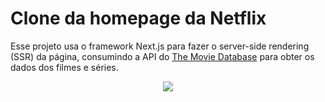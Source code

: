 # Clone da homepage da Netflix

Esse projeto usa o  framework Next.js para fazer o server-side rendering (SSR) da página, consumindo a API do [The Movie Database](https://www.themoviedb.org/) para obter os dados dos filmes e séries.

<p align="center">
  <img src="https://github.com/bruzt/exemplos-react/tree/master/netflix-clone/netflix-clone.gif?raw=true">
</p>
